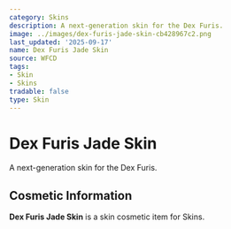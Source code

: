 ```yaml
---
category: Skins
description: A next-generation skin for the Dex Furis.
image: ../images/dex-furis-jade-skin-cb428967c2.png
last_updated: '2025-09-17'
name: Dex Furis Jade Skin
source: WFCD
tags:
- Skin
- Skins
tradable: false
type: Skin
---
```


# Dex Furis Jade Skin

A next-generation skin for the Dex Furis.

## Cosmetic Information

**Dex Furis Jade Skin** is a skin cosmetic item for Skins.

